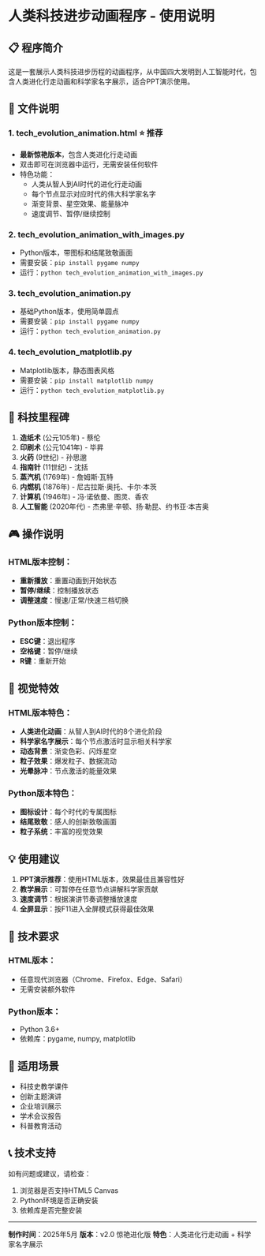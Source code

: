 # 人类科技进步动画程序 - 使用说明

## 📋 程序简介

这是一套展示人类科技进步历程的动画程序，从中国四大发明到人工智能时代，包含人类进化行走动画和科学家名字展示，适合PPT演示使用。

## 📁 文件说明

### 1. **tech_evolution_animation.html** ⭐ 推荐
- **最新惊艳版本**，包含人类进化行走动画
- 双击即可在浏览器中运行，无需安装任何软件
- 特色功能：
  - 人类从智人到AI时代的进化行走动画
  - 每个节点显示对应时代的伟大科学家名字
  - 渐变背景、星空效果、能量脉冲
  - 速度调节、暂停/继续控制

### 2. **tech_evolution_animation_with_images.py**
- Python版本，带图标和结尾致敬画面
- 需要安装：`pip install pygame numpy`
- 运行：`python tech_evolution_animation_with_images.py`

### 3. **tech_evolution_animation.py**
- 基础Python版本，使用简单圆点
- 需要安装：`pip install pygame numpy`
- 运行：`python tech_evolution_animation.py`

### 4. **tech_evolution_matplotlib.py**
- Matplotlib版本，静态图表风格
- 需要安装：`pip install matplotlib numpy`
- 运行：`python tech_evolution_matplotlib.py`

## 🎯 科技里程碑

1. **造纸术** (公元105年) - 蔡伦
2. **印刷术** (公元1041年) - 毕昇
3. **火药** (9世纪) - 孙思邈
4. **指南针** (11世纪) - 沈括
5. **蒸汽机** (1769年) - 詹姆斯·瓦特
6. **内燃机** (1876年) - 尼古拉斯·奥托、卡尔·本茨
7. **计算机** (1946年) - 冯·诺依曼、图灵、香农
8. **人工智能** (2020年代) - 杰弗里·辛顿、扬·勒昆、约书亚·本吉奥

## 🎮 操作说明

### HTML版本控制：
- **重新播放**：重置动画到开始状态
- **暂停/继续**：控制播放状态
- **调整速度**：慢速/正常/快速三档切换

### Python版本控制：
- **ESC键**：退出程序
- **空格键**：暂停/继续
- **R键**：重新开始

## 🎨 视觉特效

### HTML版本特色：
- **人类进化动画**：从智人到AI时代的8个进化阶段
- **科学家名字展示**：每个节点激活时显示相关科学家
- **动态背景**：渐变色彩、闪烁星空
- **粒子效果**：爆发粒子、数据流动
- **光晕脉冲**：节点激活的能量效果

### Python版本特色：
- **图标设计**：每个时代的专属图标
- **结尾致敬**：感人的创新致敬画面
- **粒子系统**：丰富的视觉效果

## 💡 使用建议

1. **PPT演示推荐**：使用HTML版本，效果最佳且兼容性好
2. **教学展示**：可暂停在任意节点讲解科学家贡献
3. **速度调节**：根据演讲节奏调整播放速度
4. **全屏显示**：按F11进入全屏模式获得最佳效果

## 🔧 技术要求

### HTML版本：
- 任意现代浏览器（Chrome、Firefox、Edge、Safari）
- 无需安装额外软件

### Python版本：
- Python 3.6+
- 依赖库：pygame, numpy, matplotlib

## 🎯 适用场景

- 科技史教学课件
- 创新主题演讲
- 企业培训展示
- 学术会议报告
- 科普教育活动

## 📞 技术支持

如有问题或建议，请检查：
1. 浏览器是否支持HTML5 Canvas
2. Python环境是否正确安装
3. 依赖库是否完整安装

---

**制作时间**：2025年5月
**版本**：v2.0 惊艳进化版
**特色**：人类进化行走动画 + 科学家名字展示 